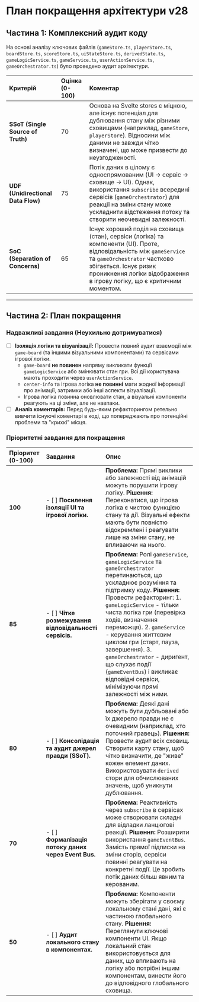 # План покращення архітектури v28

## Частина 1: Комплексний аудит коду

На основі аналізу ключових файлів (`gameStore.ts`, `playerStore.ts`, `boardStore.ts`, `scoreStore.ts`, `uiStateStore.ts`, `derivedState.ts`, `gameLogicService.ts`, `gameService.ts`, `userActionService.ts`, `gameOrchestrator.ts`) було проведено аудит архітектури.

| Критерій | Оцінка (0-100) | Коментар |
| :--- | :--- | :--- |
| **SSoT (Single Source of Truth)** | 70 | Основа на Svelte stores є міцною, але існує потенціал для дублювання стану між різними сховищами (наприклад, `gameStore`, `playerStore`). Відносини між даними не завжди чітко визначені, що може призвести до неузгодженості. |
| **UDF (Unidirectional Data Flow)** | 75 | Потік даних в цілому є односпрямованим (UI -> сервіс -> сховище -> UI). Однак, використання `subscribe` всередині сервісів (`gameOrchestrator`) для реакції на зміни стану може ускладнити відстеження потоку та створити неочевидні залежності. |
| **SoC (Separation of Concerns)** | 65 | Існує хороший поділ на сховища (стан), сервіси (логіка) та компоненти (UI). Проте, відповідальність між `gameService` та `gameOrchestrator` частково збігається. Існує ризик проникнення логіки відображення в ігрову логіку, що є критичним моментом. |

---

## Частина 2: План покращення

### Надважливі завдання (Неухильно дотримуватися)

- [ ] **Ізоляція логіки та візуалізації:** Провести повний аудит взаємодії між `game-board` (та іншими візуальними компонентами) та сервісами ігрової логіки.
    - `game-board` **не повинен** напряму викликати функції `gameLogicService` або змінювати стан гри. Всі дії користувача мають проходити через `userActionService`.
    - `center-info` та ігрова логіка **не повинні** мати жодної інформації про анімації, затримки або інші аспекти візуалізації.
    - Ігрова логіка повинна оновлювати стан, а візуальні компоненти реагують на ці зміни, але не навпаки.
- [ ] **Аналіз коментарів:** Перед будь-яким рефакторингом ретельно вивчити існуючі коментарі в коді, що попереджають про потенційні проблеми та "крихкі" місця.

### Пріоритетні завдання для покращення

| Пріоритет (0-100) | Завдання | Опис |
| :--- | :--- | :--- |
| **100** | - [ ] **Посилення ізоляції UI та ігрової логіки.** | **Проблема:** Прямі виклики або залежності від анімацій можуть порушити ігрову логіку. **Рішення:** Переконатися, що ігрова логіка є чистою функцією стану та дії. Візуальні ефекти мають бути повністю відокремлені і реагувати лише на зміни стану, не впливаючи на нього. |
| **85** | - [ ] **Чітке розмежування відповідальності сервісів.** | **Проблема:** Ролі `gameService`, `gameLogicService` та `gameOrchestrator` перетинаються, що ускладнює розуміння та підтримку коду. **Рішення:** Провести рефакторинг: 1. `gameLogicService` - тільки чиста логіка гри (перевірка ходів, визначення переможця). 2. `gameService` - керування життєвим циклом гри (старт, пауза, завершення). 3. `gameOrchestrator` - диригент, що слухає події (`gameEventBus`) і викликає відповідні сервіси, мінімізуючи прямі залежності між ними. |
| **80** | - [ ] **Консолідація та аудит джерел правди (SSoT).** | **Проблема:** Деякі дані можуть бути дубльовані або їх джерело правди не є очевидним (наприклад, хто поточний гравець). **Рішення:** Провести аудит всіх сховищ. Створити карту стану, щоб чітко визначити, де "живе" кожен елемент даних. Використовувати `derived` стори для обчислюваних значень, щоб уникнути дублювання. |
| **70** | - [ ] **Формалізація потоку даних через Event Bus.** | **Проблема:** Реактивність через `subscribe` в сервісах може створювати складні для відладки ланцюгові реакції. **Рішення:** Розширити використання `gameEventBus`. Замість прямої підписки на зміни сторів, сервіси повинні реагувати на конкретні події. Це зробить потік даних більш явним та керованим. |
| **50** | - [ ] **Аудит локального стану в компонентах.** | **Проблема:** Компоненти можуть зберігати у своєму локальному стані дані, які є частиною глобального стану. **Рішення:** Переглянути ключові компоненти UI. Якщо локальний стан використовується для даних, що впливають на логіку або потрібні іншим компонентам, винести його до відповідного глобального сховища. |
